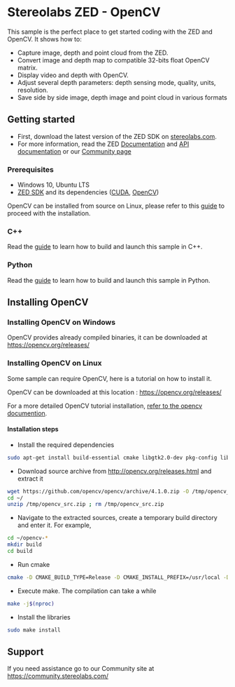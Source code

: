 # Stereolabs ZED - OpenCV

This sample is the perfect place to get started coding with the ZED and OpenCV. It shows how to:

  - Capture image, depth and point cloud from the ZED.
  - Convert image and depth map to compatible 32-bits float OpenCV matrix.
  - Display video and depth with OpenCV.
  - Adjust several depth parameters: depth sensing mode, quality, units, resolution.
  - Save side by side image, depth image and point cloud in various formats

## Getting started

- First, download the latest version of the ZED SDK on [stereolabs.com](https://www.stereolabs.com).
- For more information, read the ZED [Documentation](https://www.stereolabs.com/docs/) and [API documentation](https://www.stereolabs.com/docs/api/) or our [Community page](https://community.stereolabs.com)

### Prerequisites

- Windows 10, Ubuntu LTS
- [ZED SDK](https://www.stereolabs.com/developers/) and its dependencies ([CUDA](https://developer.nvidia.com/cuda-downloads), [OpenCV](https://github.com/opencv/opencv/releases))

OpenCV can be installed from source on Linux, please refer to this [guide](https://www.stereolabs.com/docs/getting-started/application-development/#building-on-linux-and-jetson) to proceed with the installation.

### C++

Read the [guide](./cpp) to learn how to build and launch this sample in C++.

### Python

Read the [guide](./python) to learn how to build and launch this sample in Python.


## Installing OpenCV

### Installing OpenCV on Windows

OpenCV provides already compiled binaries, it can be downloaded at https://opencv.org/releases/

### Installing OpenCV on Linux

Some sample can require OpenCV, here is a tutorial on how to install it.

OpenCV can be downloaded at this location : https://opencv.org/releases/

For a more detailed OpenCV tutorial installation, [refer to the opencv documention](https://docs.opencv.org/4.1.0/d7/d9f/tutorial_linux_install.html).

#### Installation steps

- Install the required dependencies

```bash
sudo apt-get install build-essential cmake libgtk2.0-dev pkg-config libavcodec-dev libavformat-dev libswscale-dev
```

- Download source archive from http://opencv.org/releases.html and extract it

```bash
wget https://github.com/opencv/opencv/archive/4.1.0.zip -O /tmp/opencv_src.zip
cd ~/
unzip /tmp/opencv_src.zip ; rm /tmp/opencv_src.zip
```

- Navigate to the extracted sources, create a temporary build directory and enter it. For example,

```bash
cd ~/opencv-*
mkdir build
cd build
```

- Run cmake

```bash
cmake -D CMAKE_BUILD_TYPE=Release -D CMAKE_INSTALL_PREFIX=/usr/local -DBUILD_TESTS=OFF -DBUILD_PERF_TESTS=OFF -DBUILD_EXAMPLES=OFF -DBUILD_JAVA=OFF -DWITH_OPENGL=ON ..
```

- Execute make. The compilation can take a while

```bash
make -j$(nproc)
```

- Install the libraries

```bash
sudo make install
```

## Support
If you need assistance go to our Community site at https://community.stereolabs.com/

